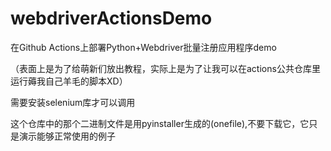 # webdriverActionsDemo
在Github Actions上部署Python+Webdriver批量注册应用程序demo

（表面上是为了给萌新们放出教程，实际上是为了让我可以在actions公共仓库里运行薅我自己羊毛的脚本XD）

需要安装selenium库才可以调用

这个仓库中的那个二进制文件是用pyinstaller生成的(onefile),不要下载它，它只是演示能够正常使用的例子
